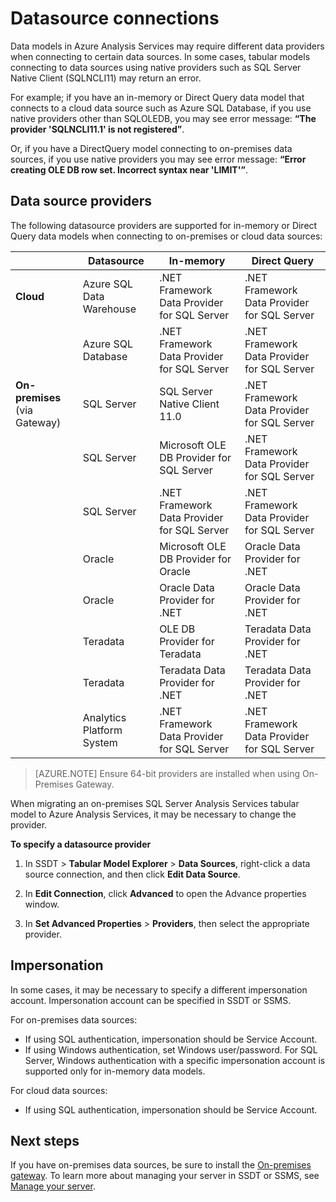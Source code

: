 <properties
   pageTitle="Datasource connections | Microsoft Azure"
   description="Describes data source connections for data models in Azure Analysis Services."
   services="analysis-services"
   documentationCenter=""
   authors="minewiskan"
   manager="erikre"
   editor=""
   tags=""/>
<tags
   ms.service="analysis-services"
   ms.devlang="NA"
   ms.topic="article"
   ms.tgt_pltfrm="NA"
   ms.workload="na"
   ms.date="10/25/2016"
   ms.author="owend"/>

# Datasource connections

Data models in Azure Analysis Services may require different data providers when connecting to certain data sources. In some cases, tabular models connecting to data sources using native providers such as SQL Server Native Client (SQLNCLI11) may return an error.

For example; if you have an in-memory or Direct Query data model that connects to a cloud data source such as Azure SQL Database, if you use native providers other than SQLOLEDB, you may see error message: **“The provider 'SQLNCLI11.1' is not registered”**.

Or, if you have a DirectQuery model connecting to on-premises data sources, if you use native providers you may see error message: **“Error creating OLE DB row set. Incorrect syntax near 'LIMIT'”**.

## Data source providers

The following datasource providers are supported for in-memory or Direct Query data models when connecting to on-premises or cloud data sources:

|               | **Datasource**                     | **In-memory**                            |  **Direct Query**                                           |
|---------------------------|-------------------------------|---------------------------------------------|---------------------------------------------|
| **Cloud**                     | Azure SQL Data Warehouse      | .NET Framework Data Provider for SQL Server | .NET Framework Data Provider for SQL Server |
|                           | Azure SQL Database            | .NET Framework Data Provider for SQL Server | .NET Framework Data Provider for SQL Server |
| **On-premises** (via Gateway) | SQL Server                    | SQL Server Native Client 11.0               | .NET Framework Data Provider for SQL Server |
|                           |  SQL Server                             | Microsoft OLE DB Provider for SQL Server    |   .NET Framework Data Provider for SQL Server                                          |
|                           |  SQL Server                             | .NET Framework Data Provider for SQL Server |  .NET Framework Data Provider for SQL Server                                           |
|                           | Oracle                        | Microsoft OLE DB Provider for Oracle        | Oracle Data Provider for .NET               |
|                           |  Oracle                             | Oracle Data Provider for .NET               | Oracle Data Provider for .NET                                            |
|                           | Teradata                      | OLE DB Provider for Teradata                | Teradata Data Provider for .NET             |
|                           |  Teradata                             | Teradata Data Provider for .NET             |  Teradata Data Provider for .NET                                            |
|                           | Analytics Platform System | .NET Framework Data Provider for SQL Server | .NET Framework Data Provider for SQL Server |


> [AZURE.NOTE] Ensure 64-bit providers are installed when using On-Premises Gateway.

When migrating an on-premises SQL Server Analysis Services tabular model to Azure Analysis Services, it may be necessary to change the provider.

**To specify a datasource provider**

1. In SSDT > **Tabular Model Explorer** > **Data Sources**, right-click a data source connection, and then click **Edit Data Source**.

2. In **Edit Connection**, click **Advanced** to open the Advance properties window.

3. In **Set Advanced Properties** > **Providers**, then select the appropriate provider.

## Impersonation
In some cases, it may be necessary to specify a different impersonation account. Impersonation account can be specified in SSDT or SSMS.

For on-premises data sources:

- If using SQL authentication, impersonation should be Service Account.
- If using Windows authentication, set Windows user/password. For SQL Server, Windows authentication with a specific impersonation account is supported only for in-memory data models.

For cloud data sources:

- If using SQL authentication, impersonation should be Service Account.


## Next steps

If you have on-premises data sources, be sure to install the [On-premises gateway](analysis-services-gateway.md). To learn more about managing your server in SSDT or SSMS, see [Manage your server](analysis-services-manage.md).

